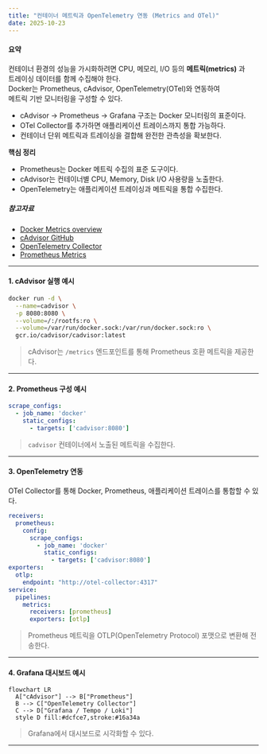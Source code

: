 ```yaml
---
title: "컨테이너 메트릭과 OpenTelemetry 연동 (Metrics and OTel)"
date: 2025-10-23
---
```


#### 요약  
컨테이너 환경의 성능을 가시화하려면 CPU, 메모리, I/O 등의 **메트릭(metrics)** 과  
트레이싱 데이터를 함께 수집해야 한다.  
Docker는 Prometheus, cAdvisor, OpenTelemetry(OTel)와 연동하여  
메트릭 기반 모니터링을 구성할 수 있다.  

* cAdvisor → Prometheus → Grafana 구조는 Docker 모니터링의 표준이다.
* OTel Collector를 추가하면 애플리케이션 트레이스까지 통합 가능하다.
* 컨테이너 단위 메트릭과 트레이싱을 결합해 완전한 관측성을 확보한다.


**핵심 정리**
- Prometheus는 Docker 메트릭 수집의 표준 도구이다.  
- cAdvisor는 컨테이너별 CPU, Memory, Disk I/O 사용량을 노출한다.  
- OpenTelemetry는 애플리케이션 트레이싱과 메트릭을 통합 수집한다.  

##### 참고자료
- [Docker Metrics overview](https://docs.docker.com/config/containers/runmetrics/)
- [cAdvisor GitHub](https://github.com/google/cadvisor)
- [OpenTelemetry Collector](https://opentelemetry.io/docs/collector/)
- [Prometheus Metrics](https://prometheus.io/docs/introduction/overview/)

---

#### 1. cAdvisor 실행 예시
```bash
docker run -d \
  --name=cadvisor \
  -p 8080:8080 \
  --volume=/:/rootfs:ro \
  --volume=/var/run/docker.sock:/var/run/docker.sock:ro \
  gcr.io/cadvisor/cadvisor:latest
```

> cAdvisor는 `/metrics` 엔드포인트를 통해 Prometheus 호환 메트릭을 제공한다.

---

#### 2. Prometheus 구성 예시

```yaml
scrape_configs:
  - job_name: 'docker'
    static_configs:
      - targets: ['cadvisor:8080']
```

> `cadvisor` 컨테이너에서 노출된 메트릭을 수집한다.

---

#### 3. OpenTelemetry 연동

OTel Collector를 통해 Docker, Prometheus, 애플리케이션 트레이스를 통합할 수 있다.

```yaml
receivers:
  prometheus:
    config:
      scrape_configs:
        - job_name: 'docker'
          static_configs:
            - targets: ['cadvisor:8080']
exporters:
  otlp:
    endpoint: "http://otel-collector:4317"
service:
  pipelines:
    metrics:
      receivers: [prometheus]
      exporters: [otlp]
```

> Prometheus 메트릭을 OTLP(OpenTelemetry Protocol) 포맷으로 변환해 전송한다.

---

#### 4. Grafana 대시보드 예시

```mermaid
flowchart LR
  A["cAdvisor"] --> B["Prometheus"]
  B --> C["OpenTelemetry Collector"]
  C --> D["Grafana / Tempo / Loki"]
  style D fill:#dcfce7,stroke:#16a34a
```

> Grafana에서 대시보드로 시각화할 수 있다.

---
